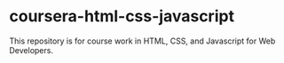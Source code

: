 # coursera-html-css-javascript
This repository is for course work in HTML, CSS, and Javascript for Web Developers.

